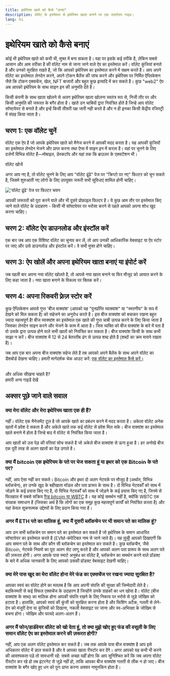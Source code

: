 ```yaml
---
title: इथेरियम खाते को कैसे "बनाएं"
description: वॉलेट के इस्तेमाल से इथेरियम खाता बनाने पर एक उत्तरोत्तर गाइड।
lang: hi
---
```


# इथेरियम खाते को कैसे बनाएं

कोई भी इथेरियम खाते को कभी भी, मुफ्त में बना सकता है। वहा पर इसके कई तरीके है, लेकिन सबसे आसान और आम तरीका है की वॉलेट नाम से जाना जाने वाले ऐप का इस्तेमाल करें। वॉलेट कुंजियां बनाते है और उनको सुरक्षित रखते है, जो कि आपको इथेरियम का इस्तेमाल करने में सक्षम करते है। आप अपने वॉलेट का इस्तेमाल लेनदेन करने, अपने टोकन बैलेंस की जांच करने और इथेरियम पर निर्मित ऐप्लिकेशन जैसे कि टोकन एक्सचेंज, खेल, NFT बाजारों और बहुत कुछ इत्यादि में कर सकते है। कुछ "web2" ऐप अब आपको इथेरियम के साथ साइन इन की अनुमति देते है।

किसी कंपनी के साथ खाता खोलने से अलग इथेरियम खाता खोलना स्वतंत्र रूप से, निजी तौर पर और किसी अनुमति की जरूरत के बगैर होता है। खाते उन चाबियों द्वारा नियंत्रित होते है जिन्हे आप वॉलेट सॉफ्टवेयर से बनाते है और इन्हें किसी तीसरी पक्ष जारी नही करते है और न ही इनका किसी केंद्रीय रजिस्ट्री में संग्रह किया जाता है।

## चरण 1: एक वॉलेट चुनें

वॉलेट एक ऐप है जो आपके इथेरियम खाते को मैनेज करने में आपकी मदद करता है। यह आपकी कुंजियों का इस्तेमाल लेनदेन भेजने और प्राप्त करना तथा ऐप्स में साइन इन में करता है। वहां पर चुनने के लिए दर्जनों विभिन्न वॉलेट हैं—मोबाइल, डेस्कटॉप और यहां तक कि ब्राउज़र के एक्सटेंशन भी।

<ButtonLink to="/wallets/find-wallet/">
  वॉलेट खोजें
</ButtonLink>

अगर आप नए है, तो वॉलेट चुनने के लिए आप "वॉलेट ढूंढे" पेज पर "क्रिप्टो पर नए" फिल्टर को चुन सकते है, जिसमे शुरुआती नए लोगो के लिए उपयुक्त जरूरी सभी सुविधाएं शामिल होनी चाहिए।

!['वॉलेट ढूंढे' पेज पर फिल्टर चयन](./wallet-box.png)

आपकी ज़रूरतों को पूरा करने वाले और भी दूसरे प्रोफ़ाइल फिल्टर है। ये कुछ आम तौर पर इस्तेमाल किए जाने वाले वॉलेट के उदाहरण - किसी भी सॉफ्टवेयर पर भरोसा करने से पहले आपको अपना शोध खुद करना चाहिए।

## चरण 2: वॉलेट ऐप डाउनलोड और इंस्टॉल करें

एक बार जब आप एक विशिष्ट वॉलेट का चुनाव कर लें, तो आप उनकी आधिकारिक वेबसाइट या ऐप स्टोर पर जाए और उसे डाउनलोड और इंस्टॉल करें। वे सभी मुफ्त होने चाहिए।

## चरण 3: ऐप खोलें और अपना इथेरियम खाता बनाएं या इंपोर्ट करें

जब पहली बार अपना नया वॉलेट खोलते है, तो आपसे नया खाता बनाने या फिर मौजूद को आयात करने के लिए कहा जाता है। नया खाता बनाने के विकल्प पर क्लिक करें।

## चरण 4: अपना रिकवरी फ़्रेज़ स्टोर करें

कुछ ऐप्लिकेशन आपसे गुप्त 'बीज वाक्यांश' (आपको यह "पुनर्प्राप्ति व्याक्यांश" या "स्मरणीय" के रूप में देखने को मिल सकता है) को सहेजने का अनुरोध करते है। इस बीज वाक्यांश को बचाकर रखना बहुत ज़्यादा महत्वपूर्ण है! बीज व्याक्यांश का इस्तेमाल एक खाते की गुप्त चाबी उत्पन्न करने के लिए किया जाता है जिसका लेनदेन साइन करने और भेजने के काम में आता है। जिस व्यक्ति को बीज वाक्यांश के बारे में पता है वो उसके द्वारा उत्पन्न होने वाले सभी खातों को नियंत्रित कर सकता है। बीज वाक्यांश किसी के साथ कभी साझा न करें। बीज वाक्यांश में 12 से 24 बेतरतीब ढंग से उत्पन्न शब्द होते है (शब्दों का क्रम मायने रखता है)।

जब आप एक बार अपना बीज वाक्यांश सहेज लेते है तब आपको अपने बैलेंस के साथ अपने वॉलेट का डैशबोर्ड देखना चाहिए। हमारी मार्गदर्शक चेक आउट करें: [एक वॉलेट का इस्तेमाल कैसे करें।](/guides/how-to-use-a-wallet)

 <br />

<InfoBanner shouldSpaceBetween emoji=":eyes:">
  <div>और अधिक सीखना चाहते है?</div>
  <ButtonLink to="/guides/">
    हमारी अन्य गाइडें देखें
  </ButtonLink>
</InfoBanner>

## अक्सर पूछे जाने वाले सवाल

### क्या मेरा वॉलेट और मेरा इथेरियम खाता एक ही हैं?

नहीं। वॉलेट एक मैनेजमेंट टूल है जो आपके खाते का प्रबंधन करने में मदद करता है। अकेला वॉलेट अनेक खातों में प्रवेश दे सकता है और अकेले खाते तक कई वॉलेट से प्रवेश मिल सके। बीज वाक्यांश का इस्तेमाल खाते बनाने में होता है जिन्हे बाद में वॉलेट से नियंत्रित किया जाता है।

आप खातों को उस पेड़ की पत्तियां सोच सकते है जो अकेले बीज वाक्यांश से ऊगा हुआ है। हर अनोखे बीज एक पूरी तरह से अलग खातों का पेड़ उगाते है।

### क्या मैं bitcoin एक इथेरियम के पते पर भेज सकता हूं या इथर को एक Bitcoin के पते पर?

नहीं, आप ऐसा नहीं कर सकते। Bitcoin और इथर दो अलग नेटवर्क पर मौजूद है (अर्थात, विभिन्न ब्लॉकचेन), हर उनके खुद के बहीखाता मॉडल और पता प्रारूप के साथ है। दो विभिन्न नेटवर्कों को साथ में जोड़ने के कई प्रयास किए गए है, दो विभिन्न नेटवर्कों को साथ में जोड़ने के कई प्रयास किए गए है, जिनमे से फिलहाल में सबसे सक्रिय [रैप्ड bitcoin या WBTC](https://www.bitcoin.com/get-started/what-is-wbtc/) है। यह कोई समर्थन नहीं है, क्योंकि WBTC एक संरक्षक समाधान है (जिसका अर्थ है कि लोगों का एक समूह कुछ महत्वपूर्ण कार्यों को नियंत्रित करता है) और यहां केवल सूचनात्मक उद्देश्यों के लिए प्रदान किया गया है।

### अगर मैं ETH पते का मालिक हूं, क्या मैं दूसरी ब्लॉकचेन पर भी समान पते का मालिक हूं?

आप उन सभी ब्लॉकचेन पर समान पते का इस्तेमाल कर सकते है जो इथेरियम के समान आधारित सॉफ्टवेयर का इस्तेमाल करते है (EVM-कंपेटिबल नाम से जाने जाते है)। यह [सूची](https://chainlist.org/) आपको दिखाएगी कि आप समान पते के साथ और कौन सी ब्लॉकचेन का इस्तेमाल कर सकते है। कुछ ब्लॉकचैन, जैसे Bitcoin, नेटवर्क नियमो का पूरा अलग सेट लागू करते है और आपको अलग पता प्रारूप के साथ अलग पते की ज़रूरत होगी। अगर आपके पास स्मार्ट अनुबंध का वॉलेट है, ब्लॉकचेन का समर्थन करने वाले प्रॉडक्ट के बारे में अधिक जानकारी के लिए आपको उसकी प्रॉडक्ट वेबसाइट देखनी चाहिए।

### क्या मेरे पास खुद का मेरा वॉलेट होना मेरे फंड का एक्सचेंज पर रखना ज्यादा सुरक्षित है?

आपका स्वयं का वॉलेट होने का मतलब है कि आप अपनी संपत्ति की सुरक्षा की जिम्मेदारी लेते है। बदकिस्मती से कई विफल एक्सचेंज के उदाहरण है जिन्होंने उनके ग्राहकों का धन खोया है। वॉलेट (बीज वाक्यांश के साथ) का मालिक होना आपकी संपत्ति रखने के लिए निकाय पर भरोसे से जुड़े जोखिम को हटाता है। हालांकि, आपको स्वयं की कुंजी को सुरक्षित करना होता है और फिशिंग अटैक, गलती से लेने-देन को मंजूरी देना या कुंजियों को दिखाना, नकली वेबसाइट पर जाना और स्व-अभिरक्षा के जोखिम से बचना होगा। जोखिम और फायदे अलग-अलग हैं।

### अगर मैं फोन/हार्डवेयर वॉलेट को खो देता हूं, तो क्या मुझे खोए हुए फंड की वसूली के लिए समान वॉलेट ऐप का इस्तेमाल करने की ज़रूरत होगी?

नहीं, आप एक अलग वॉलेट इस्तेमाल कर सकते हैं। जब तक आपके पास बीज वाक्यांश है आप इसे अधिकतर वॉलेट में डाल सकते है और वे आपका खाता रीस्टोर कर देंगे। अगर आपको यह कभी भी करने की आवश्यकता पड़े तो सावधानी रहें: सबसे अच्छा यहीं होगा कि आप सुनिश्चित करें कि जब अपना वॉलेट रीस्टोर कर रहे हो तब इंटरनेट से जुड़े नहीं हो, ताकि आपका बीज वाक्यांश गलती से लीक न हो जाए। बीज वाक्यांश के बगैर खोए हुए धन को पुनः प्राप्त करना अक्सर नामुनकिन होता है।
